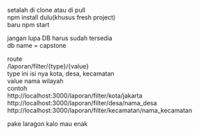 setalah di clone atau di pull<br>
npm install dulu(khusus fresh project)<br>
baru npm start<br>

jangan lupa DB harus sudah tersedia<br>
db name = capstone<br>

route<br>
/laporan/filter/{type}/{value}<br>
type ini isi nya kota, desa, kecamatan<br>
value nama wilayah<br>
contoh<br>
http://localhost:3000/laporan/filter/kota/jakarta<br>
http://localhost:3000/laporan/filter/desa/nama_desa<br>
http://localhost:3000/laporan/filter/kecamatan/nama_kecamatan<br>


pake laragon kalo mau enak<br>

